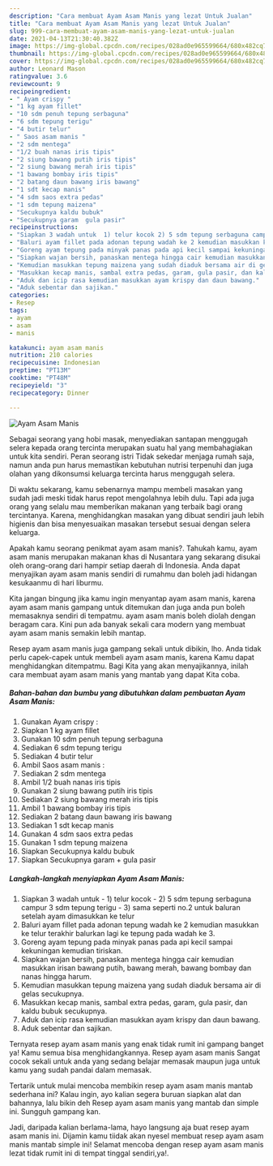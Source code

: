 ```yaml
---
description: "Cara membuat Ayam Asam Manis yang lezat Untuk Jualan"
title: "Cara membuat Ayam Asam Manis yang lezat Untuk Jualan"
slug: 999-cara-membuat-ayam-asam-manis-yang-lezat-untuk-jualan
date: 2021-04-13T21:30:40.382Z
image: https://img-global.cpcdn.com/recipes/028ad0e965599664/680x482cq70/ayam-asam-manis-foto-resep-utama.jpg
thumbnail: https://img-global.cpcdn.com/recipes/028ad0e965599664/680x482cq70/ayam-asam-manis-foto-resep-utama.jpg
cover: https://img-global.cpcdn.com/recipes/028ad0e965599664/680x482cq70/ayam-asam-manis-foto-resep-utama.jpg
author: Leonard Mason
ratingvalue: 3.6
reviewcount: 9
recipeingredient:
- " Ayam crispy "
- "1 kg ayam fillet"
- "10 sdm penuh tepung serbaguna"
- "6 sdm tepung terigu"
- "4 butir telur"
- " Saos asam manis "
- "2 sdm mentega"
- "1/2 buah nanas iris tipis"
- "2 siung bawang putih iris tipis"
- "2 siung bawang merah iris tipis"
- "1 bawang bombay iris tipis"
- "2 batang daun bawang iris bawang"
- "1 sdt kecap manis"
- "4 sdm saos extra pedas"
- "1 sdm tepung maizena"
- "Secukupnya kaldu bubuk"
- "Secukupnya garam  gula pasir"
recipeinstructions:
- "Siapkan 3 wadah untuk  1) telur kocok 2) 5 sdm tepung serbaguna campur 3 sdm tepung terigu 3) sama seperti no.2 untuk baluran setelah ayam dimasukkan ke telur"
- "Baluri ayam fillet pada adonan tepung wadah ke 2 kemudian masukkan ke telur terakhir balurkan lagi ke tepung pada wadah ke 3."
- "Goreng ayam tepung pada minyak panas pada api kecil sampai kekuningan kemudian tiriskan."
- "Siapkan wajan bersih, panaskan mentega hingga cair kemudian masukkan irisan bawang putih, bawang merah, bawang bombay dan nanas hingga harum."
- "Kemudian masukkan tepung maizena yang sudah diaduk bersama air di gelas secukupnya."
- "Masukkan kecap manis, sambal extra pedas, garam, gula pasir, dan kaldu bubuk secukupnya."
- "Aduk dan icip rasa kemudian masukkan ayam krispy dan daun bawang."
- "Aduk sebentar dan sajikan."
categories:
- Resep
tags:
- ayam
- asam
- manis

katakunci: ayam asam manis 
nutrition: 210 calories
recipecuisine: Indonesian
preptime: "PT13M"
cooktime: "PT48M"
recipeyield: "3"
recipecategory: Dinner

---
```



![Ayam Asam Manis](https://img-global.cpcdn.com/recipes/028ad0e965599664/680x482cq70/ayam-asam-manis-foto-resep-utama.jpg)

Sebagai seorang yang hobi masak, menyediakan santapan menggugah selera kepada orang tercinta merupakan suatu hal yang membahagiakan untuk kita sendiri. Peran seorang istri Tidak sekedar menjaga rumah saja, namun anda pun harus memastikan kebutuhan nutrisi terpenuhi dan juga olahan yang dikonsumsi keluarga tercinta harus menggugah selera.

Di waktu  sekarang, kamu sebenarnya mampu membeli masakan yang sudah jadi meski tidak harus repot mengolahnya lebih dulu. Tapi ada juga orang yang selalu mau memberikan makanan yang terbaik bagi orang tercintanya. Karena, menghidangkan masakan yang dibuat sendiri jauh lebih higienis dan bisa menyesuaikan masakan tersebut sesuai dengan selera keluarga. 



Apakah kamu seorang penikmat ayam asam manis?. Tahukah kamu, ayam asam manis merupakan makanan khas di Nusantara yang sekarang disukai oleh orang-orang dari hampir setiap daerah di Indonesia. Anda dapat menyajikan ayam asam manis sendiri di rumahmu dan boleh jadi hidangan kesukaanmu di hari liburmu.

Kita jangan bingung jika kamu ingin menyantap ayam asam manis, karena ayam asam manis gampang untuk ditemukan dan juga anda pun boleh memasaknya sendiri di tempatmu. ayam asam manis boleh diolah dengan beragam cara. Kini pun ada banyak sekali cara modern yang membuat ayam asam manis semakin lebih mantap.

Resep ayam asam manis juga gampang sekali untuk dibikin, lho. Anda tidak perlu capek-capek untuk membeli ayam asam manis, karena Kamu dapat menghidangkan ditempatmu. Bagi Kita yang akan menyajikannya, inilah cara membuat ayam asam manis yang mantab yang dapat Kita coba.

<!--inarticleads1-->

##### Bahan-bahan dan bumbu yang dibutuhkan dalam pembuatan Ayam Asam Manis:

1. Gunakan  Ayam crispy :
1. Siapkan 1 kg ayam fillet
1. Gunakan 10 sdm penuh tepung serbaguna
1. Sediakan 6 sdm tepung terigu
1. Sediakan 4 butir telur
1. Ambil  Saos asam manis :
1. Sediakan 2 sdm mentega
1. Ambil 1/2 buah nanas iris tipis
1. Gunakan 2 siung bawang putih iris tipis
1. Sediakan 2 siung bawang merah iris tipis
1. Ambil 1 bawang bombay iris tipis
1. Sediakan 2 batang daun bawang iris bawang
1. Sediakan 1 sdt kecap manis
1. Gunakan 4 sdm saos extra pedas
1. Gunakan 1 sdm tepung maizena
1. Siapkan Secukupnya kaldu bubuk
1. Siapkan Secukupnya garam + gula pasir




<!--inarticleads2-->

##### Langkah-langkah menyiapkan Ayam Asam Manis:

1. Siapkan 3 wadah untuk  - 1) telur kocok - 2) 5 sdm tepung serbaguna campur 3 sdm tepung terigu - 3) sama seperti no.2 untuk baluran setelah ayam dimasukkan ke telur
1. Baluri ayam fillet pada adonan tepung wadah ke 2 kemudian masukkan ke telur terakhir balurkan lagi ke tepung pada wadah ke 3.
1. Goreng ayam tepung pada minyak panas pada api kecil sampai kekuningan kemudian tiriskan.
1. Siapkan wajan bersih, panaskan mentega hingga cair kemudian masukkan irisan bawang putih, bawang merah, bawang bombay dan nanas hingga harum.
1. Kemudian masukkan tepung maizena yang sudah diaduk bersama air di gelas secukupnya.
1. Masukkan kecap manis, sambal extra pedas, garam, gula pasir, dan kaldu bubuk secukupnya.
1. Aduk dan icip rasa kemudian masukkan ayam krispy dan daun bawang.
1. Aduk sebentar dan sajikan.




Ternyata resep ayam asam manis yang enak tidak rumit ini gampang banget ya! Kamu semua bisa menghidangkannya. Resep ayam asam manis Sangat cocok sekali untuk anda yang sedang belajar memasak maupun juga untuk kamu yang sudah pandai dalam memasak.

Tertarik untuk mulai mencoba membikin resep ayam asam manis mantab sederhana ini? Kalau ingin, ayo kalian segera buruan siapkan alat dan bahannya, lalu bikin deh Resep ayam asam manis yang mantab dan simple ini. Sungguh gampang kan. 

Jadi, daripada kalian berlama-lama, hayo langsung aja buat resep ayam asam manis ini. Dijamin kamu tiidak akan nyesel membuat resep ayam asam manis mantab simple ini! Selamat mencoba dengan resep ayam asam manis lezat tidak rumit ini di tempat tinggal sendiri,ya!.


